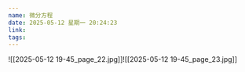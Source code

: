 ```yaml
---
name: 微分方程
date: 2025-05-12 星期一 20:24:23
link: 
tags:
---
```

![[2025-05-12 19-45_page_22.jpg]]![[2025-05-12 19-45_page_23.jpg]]